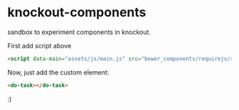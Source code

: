 # knockout-components
sandbox to experiment components in knockout.

First add script above

 ```html 
 <script data-main="assets/js/main.js" src="bower_components/requirejs/require.js"></script>
```

Now, just add the custom element:
```html
<do-task></do-task>
```

:)


